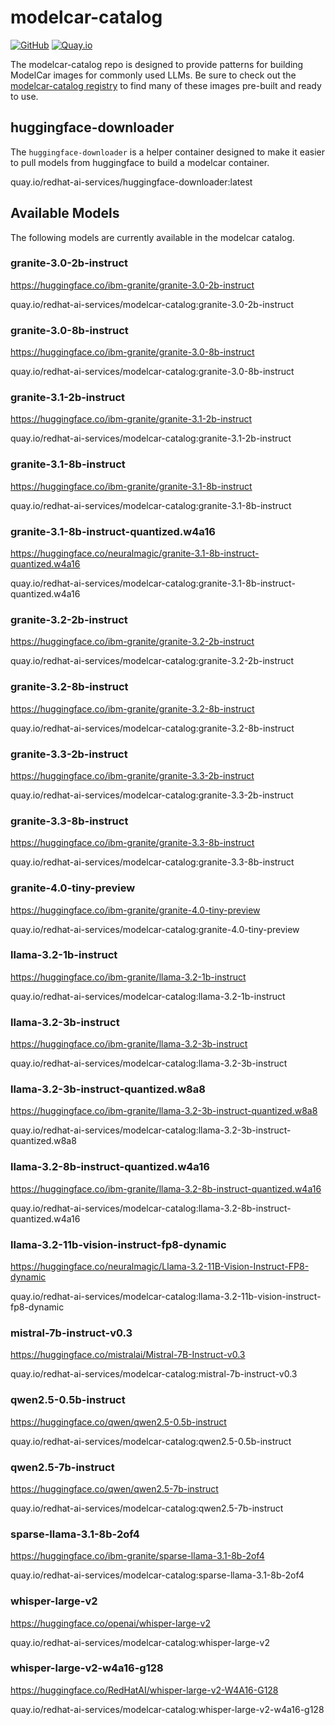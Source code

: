 # modelcar-catalog

[![GitHub](https://img.shields.io/badge/GitHub-repo-blue.svg)](https://github.com/redhat-ai-services/modelcar-catalog) [![Quay.io](https://img.shields.io/badge/Quay.io-image-blue.svg)](https://quay.io/repository/redhat-ai-services/modelcar-catalog)

The modelcar-catalog repo is designed to provide patterns for building ModelCar images for commonly used LLMs.  Be sure to check out the [modelcar-catalog registry](https://quay.io/repository/redhat-ai-services/modelcar-catalog) to find many of these images pre-built and ready to use.

## huggingface-downloader

The `huggingface-downloader` is a helper container designed to make it easier to pull models from huggingface to build a modelcar container.

quay.io/redhat-ai-services/huggingface-downloader:latest

## Available Models

The following models are currently available in the modelcar catalog.

### granite-3.0-2b-instruct

https://huggingface.co/ibm-granite/granite-3.0-2b-instruct

quay.io/redhat-ai-services/modelcar-catalog:granite-3.0-2b-instruct

### granite-3.0-8b-instruct

https://huggingface.co/ibm-granite/granite-3.0-8b-instruct

quay.io/redhat-ai-services/modelcar-catalog:granite-3.0-8b-instruct

### granite-3.1-2b-instruct

https://huggingface.co/ibm-granite/granite-3.1-2b-instruct

quay.io/redhat-ai-services/modelcar-catalog:granite-3.1-2b-instruct

### granite-3.1-8b-instruct

https://huggingface.co/ibm-granite/granite-3.1-8b-instruct

quay.io/redhat-ai-services/modelcar-catalog:granite-3.1-8b-instruct

### granite-3.1-8b-instruct-quantized.w4a16

https://huggingface.co/neuralmagic/granite-3.1-8b-instruct-quantized.w4a16

quay.io/redhat-ai-services/modelcar-catalog:granite-3.1-8b-instruct-quantized.w4a16

### granite-3.2-2b-instruct

https://huggingface.co/ibm-granite/granite-3.2-2b-instruct

quay.io/redhat-ai-services/modelcar-catalog:granite-3.2-2b-instruct

### granite-3.2-8b-instruct

https://huggingface.co/ibm-granite/granite-3.2-8b-instruct

quay.io/redhat-ai-services/modelcar-catalog:granite-3.2-8b-instruct

### granite-3.3-2b-instruct

https://huggingface.co/ibm-granite/granite-3.3-2b-instruct

quay.io/redhat-ai-services/modelcar-catalog:granite-3.3-2b-instruct

### granite-3.3-8b-instruct

https://huggingface.co/ibm-granite/granite-3.3-8b-instruct

quay.io/redhat-ai-services/modelcar-catalog:granite-3.3-8b-instruct

### granite-4.0-tiny-preview

https://huggingface.co/ibm-granite/granite-4.0-tiny-preview

quay.io/redhat-ai-services/modelcar-catalog:granite-4.0-tiny-preview

### llama-3.2-1b-instruct

https://huggingface.co/ibm-granite/llama-3.2-1b-instruct

quay.io/redhat-ai-services/modelcar-catalog:llama-3.2-1b-instruct

### llama-3.2-3b-instruct

https://huggingface.co/ibm-granite/llama-3.2-3b-instruct

quay.io/redhat-ai-services/modelcar-catalog:llama-3.2-3b-instruct

### llama-3.2-3b-instruct-quantized.w8a8

https://huggingface.co/ibm-granite/llama-3.2-3b-instruct-quantized.w8a8

quay.io/redhat-ai-services/modelcar-catalog:llama-3.2-3b-instruct-quantized.w8a8

### llama-3.2-8b-instruct-quantized.w4a16

https://huggingface.co/ibm-granite/llama-3.2-8b-instruct-quantized.w4a16

quay.io/redhat-ai-services/modelcar-catalog:llama-3.2-8b-instruct-quantized.w4a16

### llama-3.2-11b-vision-instruct-fp8-dynamic

https://huggingface.co/neuralmagic/Llama-3.2-11B-Vision-Instruct-FP8-dynamic

quay.io/redhat-ai-services/modelcar-catalog:llama-3.2-11b-vision-instruct-fp8-dynamic

### mistral-7b-instruct-v0.3

https://huggingface.co/mistralai/Mistral-7B-Instruct-v0.3

quay.io/redhat-ai-services/modelcar-catalog:mistral-7b-instruct-v0.3

### qwen2.5-0.5b-instruct

https://huggingface.co/qwen/qwen2.5-0.5b-instruct

quay.io/redhat-ai-services/modelcar-catalog:qwen2.5-0.5b-instruct

### qwen2.5-7b-instruct

https://huggingface.co/qwen/qwen2.5-7b-instruct

quay.io/redhat-ai-services/modelcar-catalog:qwen2.5-7b-instruct

### sparse-llama-3.1-8b-2of4

https://huggingface.co/ibm-granite/sparse-llama-3.1-8b-2of4

quay.io/redhat-ai-services/modelcar-catalog:sparse-llama-3.1-8b-2of4

### whisper-large-v2

https://huggingface.co/openai/whisper-large-v2

quay.io/redhat-ai-services/modelcar-catalog:whisper-large-v2

### whisper-large-v2-w4a16-g128

https://huggingface.co/RedHatAI/whisper-large-v2-W4A16-G128

quay.io/redhat-ai-services/modelcar-catalog:whisper-large-v2-w4a16-g128
